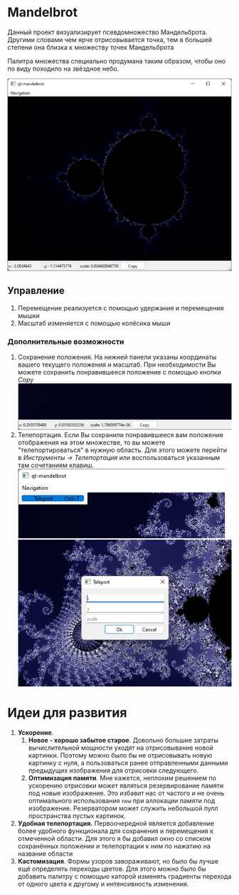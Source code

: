 # Mandelbrot
Данный проект визуализирует псевдомножество Мандельброта. Другими словами чем ярче отрисовывается точка, тем в большей степени она близка к множеству точек Мандельброта

Палитра множества специально продумана таким образом, чтобы оно по виду походило на звёздное небо.

![Главный экран](./images/mainwindow-1.png)

## Управление
1) Перемещение реализуется c помощью удержания и перемещения мышки
2) Масштаб изменяется с помощью колёсика мыши

### Дополнительные возможности
1) Сохранение положения. На нижней панели указаны координаты вашего текущего положения и масштаб. При необходимости Вы можете сохранить понравившееся положение с помощью кнопки *Copy*
![Сохранение позиции](./images/mainwindow-2.png)
2) Телепортация. Если Вы сохранили понравившееся вам положение отображения на этом множестве, то вы можете "телепортироваться" в нужную область. Для этого можете перейти в *Инструменты -> Телепортация* или воспользоваться указанным там сочетаниям клавиш.
![Телепортация (1)](./images/teleport-1.png)
![Телепортация (2)](./images/teleport-2.png)

# Идеи для развития
1. **Ускорение**.
    1. **Новое - хорошо забытое старое**. Довольно большие затраты вычислительной мощности уходят на отрисовывание новой картинки. Поэтому можно было бы не отрисовывать новую картинку с нуля, а пользоваться ранее отправленными данными предыдущих изображения для отрисовки следующего.
    2. **Оптимизация памяти**. Мне кажется, неплохим решением по ускорению отрисовки может являться резервирование памяти под новые изображение. Это избавит нас от частого и не очень оптимального использования `new` при аллокации памяти под изображение. Резерватором может служить небольшой пулл пространства пустых картинок.
4. **Удобная телепортация.** Первоочередной является добавление более удобного функционала для сохранения и перемещения к отмеченной области. Для этого я бы добавил окно со списком сохранённых положении и телепортации к ним по нажатию на название области
5. **Кастомизация**. Формы узоров завораживают, но было бы лучше ещё определять переходы цветов. Для этого можно было бы добавить палитру с помощью каторой изменять градиенты перехода от одного цвета к другому и интенсивность изменения.

